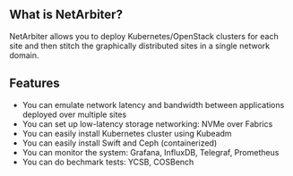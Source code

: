 ## What is NetArbiter?

NetArbiter allows you to deploy Kubernetes/OpenStack clusters for each site and then stitch the graphically distributed sites in a single network domain.  

## Features  
- You can emulate network latency and bandwidth between applications deployed over multiple sites
- You can set up low-latency storage networking: NVMe over Fabrics
- You can easily install Kubernetes cluster using Kubeadm
- You can easily install Swift and Ceph (containerized)
- You can monitor the system: Grafana, InfluxDB, Telegraf, Prometheus
- You can do bechmark tests: YCSB, COSBench

